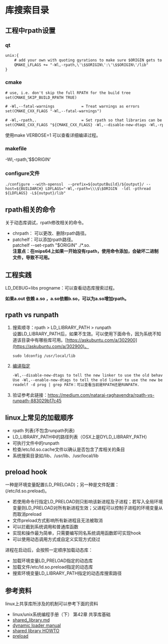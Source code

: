 # 库搜索目录

## 工程中rpath设置
### qt

```txt
unix:{
    # add your own with quoting gyrations to make sure $ORIGIN gets to the command line unexpanded
    QMAKE_LFLAGS += "-Wl,-rpath,\'\$$ORIGIN\':\'\$$ORIGIN\'/lib"
}
```

### cmake

```CMakeLists.txt
# use, i.e. don't skip the full RPATH for the build tree
set(CMAKE_SKIP_BUILD_RPATH TRUE)

# -Wl,--fatal-warnings            = Treat warnings as errors
set(CMAKE_CXX_FLAGS "-Wl,--fatal-warnings")

# -Wl,-rpath,.                    = Set rpath so that libraries can be placed next to the executable
set(CMAKE_CXX_FLAGS "${CMAKE_CXX_FLAGS} -Wl,--disable-new-dtags -Wl,-rpath,'$ORIGIN':'$ORIGIN'/lib")
```


使用make VERBOSE=1 可以查看详细编译过程。

### makefile

-Wl,-rpath,'$$ORIGIN'

### configure文件
```
./configure --with-openssl  --prefix=${outputBuild}/${output}/ --host=${BUILDARCH} LDFLAGS="-Wl,-rpath=\\\$\$ORIGIN  -ldl -pthread ${LDFLAGS} -L${output}/lib"
```

## rpath相关的命令

关于动态库调试，rpath修改相关的命令。<br>
- chrpath： 可以更改、删除rpath路径。
- patchelf：可以添加rpath路径。<br>
  patchelf --set-rpath "\$ORIGIN"  ./*.so. <br>
  **注意点：在mips64上如果一开始没有rpath，使用命令添加，会破坏二进制文件，导致不可用。**

## 工程实践

LD_DEBUG=libs  progname：可以查看动态库搜索过程。<br>

**如果a.out 依赖 a.so ，a.so依赖b.so，可以为a.so增加rpath。**

##  rpath vs runpath
1. 搜索顺寻：rpath > LD_LIBRARY_PATH > runpath <br>
  设置LD_LIBRARY_PATH后，如果不生效。可以使用下面命令，因为系统不知道该目录中有哪些库可用。[https://askubuntu.com/a/302900](https://askubuntu.com/a/302900)。
    ```shell
    sudo ldconfig /usr/local/lib
    ```
2. [编译指定](https://stackoverflow.com/a/52020177/8330816)
   ```txt
   -Wl,--disable-new-dtags to tell the new linker to use the old behavior, i.e. RPATH.
   Use -Wl,--enable-new-dtags to tell the old linker to use the new behavior, i.e. RUNPATH.
   readelf -d prog | grep PATH：可以查看当前是RPATH还是RUNPATH.
   ```
3. 验证参考此链接：https://medium.com/nataraj-raghavendra/rpath-vs-runpath-883029b17c45

## linux上常见的加载顺序
- rpath 列表(不包含runpath列表)
- LD_LIBRARY_PATH中的路径列表（OSX上是DYLD_LIBRARY_PATH）
- 可执行文件中的runpath
- 检查/etc/ld.so.cache文件以确认是否包含了库相关的条目 
- 系统搜索目录如/lib、/usr/lib、/usr/local/lib

## preload hook
一种是环境变量配置(LD_PRELOAD)；另一种是文件配置：(/etc/ld.so.preload)。<br>
- 若使用命令行指定LD_PRELOAD则只影响该新进程及子进程；若写入全局环境变量则LD_PRELOAD对所有新进程生效；父进程可以控制子进程的环境变量从而取消preload
- 文件preload方式影响所有新进程且无法被取消
- 可以拦截到系统调用和普通库函数
- 实现和操作最为简单，只需要编写同名系统调用函数即可实现hook
- 可以使用动态调用方式或自定义实现方式绕过

进程在启动后，会按照一定顺序加载动态库：

- 加载环境变量LD_PRELOAD指定的动态库
- 加载文件/etc/ld.so.preload指定的动态库
- 搜索环境变量LD_LIBRARY_PATH指定的动态库搜索路径



## 参考资料
linux上共享库所涉及的机制可以参考下面的资料
- linux/unix系统编程手册（下） 第42章 共享库基础
- [shared_library.md](../linux/shared_library.md)
- [dynamic loader manual](https://man7.org/linux/man-pages/man8/ld.so.8.html)
- [shared library HOWTO](https://tldp.org/HOWTO/Program-Library-HOWTO/shared-libraries.html) 
- [preload](https://www.jianshu.com/p/f78b16bd8905)

